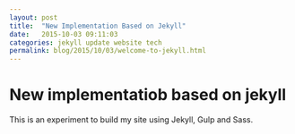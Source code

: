 ```yaml
---
layout: post
title:  "New Implementation Based on Jekyll"
date:   2015-10-03 09:11:03
categories: jekyll update website tech
permalink: blog/2015/10/03/welcome-to-jekyll.html
---
```


# New implementatiob based on jekyll

This is an experiment to build my site using Jekyll, Gulp and Sass.
